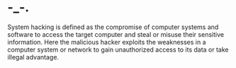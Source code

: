 # -_-.
System hacking is defined as the compromise of computer systems and software to access the target computer and steal or misuse their sensitive information. Here the malicious hacker exploits the weaknesses in a computer system or network to gain unauthorized access to its data or take illegal advantage.
